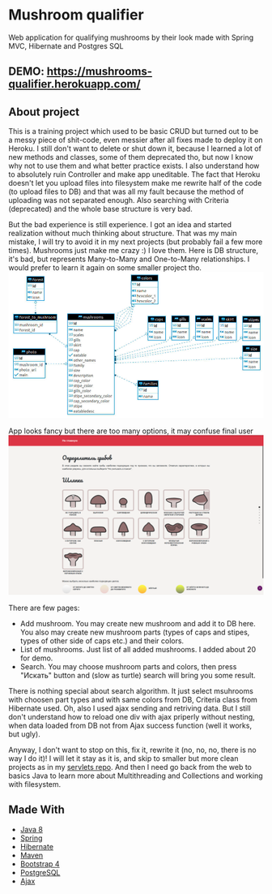 # Mushroom qualifier
Web application for qualifying mushrooms by their look made with Spring MVC, Hibernate and Postgres SQL

## DEMO: https://mushrooms-qualifier.herokuapp.com/

## About project
This is a training project which used to be basic CRUD but turned out to be a messy piece of shit-code, even messier after all fixes made to deploy it on Heroku.
I still don't want to delete or shut down it, because I learned a lot of new methods and classes, some of them deprecated tho, but now I know why not to use them and what better practice exists.
I also understand how to absolutely ruin Controller and make app uneditable. 
The fact that Heroku doesn't let you upload files into filesystem make me rewrite half of the code (to upload files to DB) and that was all my fault because the method of uploading was not separated enough. 
Also searching with Criteria (deprecated) and the whole base structure is very bad. 

But the bad experience is still experience. I got an idea and started realization without much thinking about structure. That was my main mistake, I will try to avoid it in my next projects (but probably fail a few more times). Mushrooms just make me crazy :) I love them.
Here is DB structure, it's bad, but represents Many-to-Many and One-to-Many relationships. I would prefer to learn it again on some smaller project tho.
![My image](https://github.com/Hexronimo/mushrooms_qualifier/raw/master/forreadme/ggggg.jpg)

App looks fancy but there are too many options, it may confuse final user 
![My image](https://github.com/Hexronimo/mushrooms_qualifier/raw/master/forreadme/%D0%A1%D0%BD%D0%B8%D0%BC%D0%BE%D0%BA%20%D1%8D%D0%BA%D1%80%D0%B0%D0%BD%D0%B0%20%D0%BE%D1%82%202019-09-29%2017-43-32.png)

There are few pages: 
* Add mushroom. You may create new mushroom and add it to DB here. You also may create new mushroom parts (types of caps and stipes, types of other side of caps etc.) and their colors.
* List of mushrooms. Just list of all added mushrooms. I added about 20 for demo.
* Search. You may choose mushroom parts and colors, then press "Искать" button and (slow as turtle) search will bring you some result.

There is nothing special about search algorithm. It just select msuhrooms with choosen part types and with same colors from DB, Criteria class from Hibernate used.
Oh, also I used ajax sending and retriving data. But I still don't understand how to reload one div with ajax priperly without nesting, when data loaded from DB not from Ajax success function (well it works, but ugly).

Anyway, I don't want to stop on this, fix it, rewrite it (no, no, no, there is no way I do it)! 
I will let it stay as it is, and skip to smaller but more clean projects as in my [servlets repo](https://github.com/Hexronimo/servlets).
And then I need go back from the web to basics Java to learn more about Multithreading and Collections and working with filesystem.

## Made With
* [Java 8](https://www.java.com/en/)
* [Spring](https://spring.io/)
* [Hibernate](http://hibernate.org/)
* [Maven](https://maven.apache.org/)
* [Bootstrap 4](https://getbootstrap.com/)
* [PostgreSQL](https://www.postgresql.org/download/)
* [Ajax](https://api.jquery.com/jQuery.ajax/)
